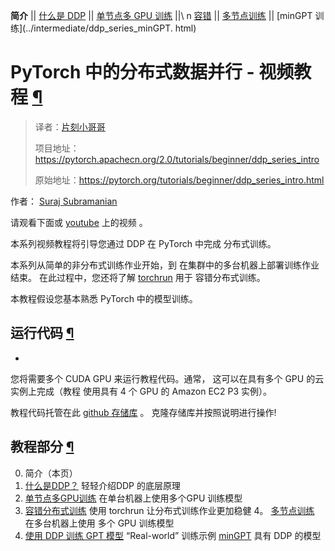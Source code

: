 

**简介** 
 ||
 [什么是 DDP](ddp_series_theory.html) 
 ||
 [单节点多 GPU 训练](ddp_series_multigpu.html) 
 ||\ n [容错](ddp_series_fault_tolerance.html) 
 ||
 [多节点训练](../intermediate/ddp_series_multinode.html) 
 ||
 [minGPT 训练](../intermediate/ddp_series_minGPT. html)





# PyTorch 中的分布式数据并行 - 视频教程 [¶](#distributed-data-parallel-in-pytorch-video-tutorials "永久链接到此标题")


> 译者：[片刻小哥哥](https://github.com/jiangzhonglian)
>
> 项目地址：<https://pytorch.apachecn.org/2.0/tutorials/beginner/ddp_series_intro>
>
> 原始地址：<https://pytorch.org/tutorials/beginner/ddp_series_intro.html>




 作者：
 [Suraj Subramanian](https://github.com/suraj813)




 请观看下面或 [youtube](https://www.youtube.com/watch/-K3bZYHYHEA) 上的视频
 。








 本系列视频教程将引导您通过 DDP 在 PyTorch 中完成
分布式训练。




 本系列从简单的非分布式训练作业开始，到
在集群中的多台机器上部署训练作业结束。
在此过程中，您还将了解
 [torchrun](https://pytorch.org/docs/stable/elastic/run.html)
 用于
容错分布式训练。




 本教程假设您基本熟悉 PyTorch 中的模型训练。





## 运行代码 [¶](#running-the-code "固定链接到此标题")
 -



 您将需要多个 CUDA GPU 来运行教程代码。通常，
这可以在具有多个 GPU 的云实例上完成（教程
使用具有 4 个 GPU 的 Amazon EC2 P3 实例）。




 教程代码托管在此
 [github 存储库](https://github.com/pytorch/examples/tree/main/distributed/ddp-tutorial-series) 
 。
克隆存储库并按照说明进行操作!





## 教程部分 [¶](#tutorial-sections "此标题的永久链接")



0. 简介（本页）
1. [什么是DDP？](ddp_series_theory.html) 
 轻轻介绍DDP 的底层原理
2. [单节点多GPU训练](ddp_series_multigpu.html)
在单台机器上使用多个GPU
训练模型
3. [容错分布式训练](ddp_series_fault_tolerance.html) 
 使用 torchrun 让分布式训练作业更加稳健
4。 [多节点训练](../intermediate/ddp_series_multinode.html)
在多台机器上使用
多个 GPU 训练模型
5. [使用 DDP 训练 GPT 模型](../intermediate/ddp_series_minGPT.html) 
 “Real-world”
训练示例
 [minGPT](https://github.com/karpathy/minGPT) 
 具有 DDP 的模型








